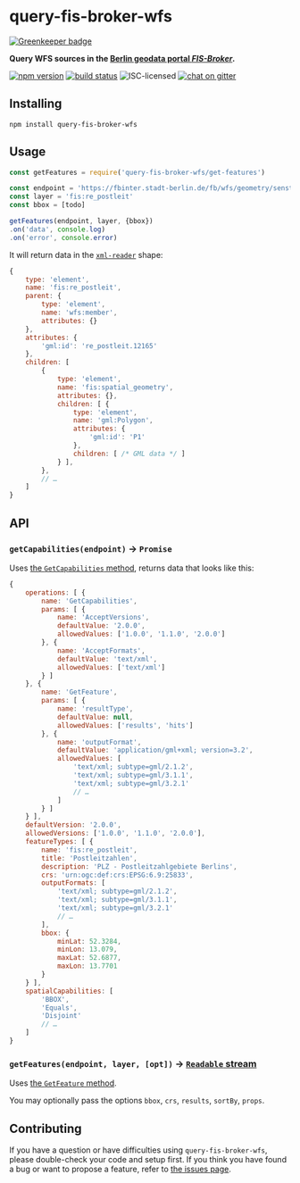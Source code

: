 # query-fis-broker-wfs

[![Greenkeeper badge](https://badges.greenkeeper.io/derhuerst/query-fis-broker-wfs.svg)](https://greenkeeper.io/)

**Query WFS sources in the [Berlin geodata portal *FIS-Broker*](http://www.stadtentwicklung.berlin.de/geoinformation/fis-broker/).**

[![npm version](https://img.shields.io/npm/v/query-fis-broker-wfs.svg)](https://www.npmjs.com/package/query-fis-broker-wfs)
[![build status](https://api.travis-ci.org/derhuerst/query-fis-broker-wfs.svg?branch=master)](https://travis-ci.org/derhuerst/query-fis-broker-wfs)
![ISC-licensed](https://img.shields.io/github/license/derhuerst/query-fis-broker-wfs.svg)
[![chat on gitter](https://badges.gitter.im/derhuerst.svg)](https://gitter.im/derhuerst)


## Installing

```shell
npm install query-fis-broker-wfs
```


## Usage

```js
const getFeatures = require('query-fis-broker-wfs/get-features')

const endpoint = 'https://fbinter.stadt-berlin.de/fb/wfs/geometry/senstadt/re_postleit'
const layer = 'fis:re_postleit'
const bbox = [todo]

getFeatures(endpoint, layer, {bbox})
.on('data', console.log)
.on('error', console.error)
```

It will return data in the [`xml-reader`](https://www.npmjs.com/package/xml-reader) shape:

```js
{
	type: 'element',
	name: 'fis:re_postleit',
	parent: {
		type: 'element',
		name: 'wfs:member',
		attributes: {}
	},
	attributes: {
		'gml:id': 're_postleit.12165'
	},
	children: [
		{
			type: 'element',
			name: 'fis:spatial_geometry',
			attributes: {},
			children: [ {
				type: 'element',
				name: 'gml:Polygon',
				attributes: {
					'gml:id': 'P1'
				},
				children: [ /* GML data */ ]
			} ],
		},
		// …
	]
}
```


## API

### `getCapabilities(endpoint)` -> `Promise`

Uses [the `GetCapabilities` method](http://docs.geoserver.org/stable/en/user/services/wfs/reference.html#getcapabilities), returns data that looks like this:

```js
{
	operations: [ {
		name: 'GetCapabilities',
		params: [ {
			name: 'AcceptVersions',
			defaultValue: '2.0.0',
			allowedValues: ['1.0.0', '1.1.0', '2.0.0']
		}, {
			name: 'AcceptFormats',
			defaultValue: 'text/xml',
			allowedValues: ['text/xml']
		} ]
	}, {
		name: 'GetFeature',
		params: [ {
			name: 'resultType',
			defaultValue: null,
			allowedValues: ['results', 'hits']
		}, {
			name: 'outputFormat',
			defaultValue: 'application/gml+xml; version=3.2',
			allowedValues: [
				'text/xml; subtype=gml/2.1.2',
				'text/xml; subtype=gml/3.1.1',
				'text/xml; subtype=gml/3.2.1'
				// …
			]
		} ]
	} ],
	defaultVersion: '2.0.0',
	allowedVersions: ['1.0.0', '1.1.0', '2.0.0'],
	featureTypes: [ {
		name: 'fis:re_postleit',
		title: 'Postleitzahlen',
		description: 'PLZ - Postleitzahlgebiete Berlins',
		crs: 'urn:ogc:def:crs:EPSG:6.9:25833',
		outputFormats: [
			'text/xml; subtype=gml/2.1.2',
			'text/xml; subtype=gml/3.1.1',
			'text/xml; subtype=gml/3.2.1'
			// …
		],
		bbox: {
			minLat: 52.3284,
			minLon: 13.079,
			maxLat: 52.6877,
			maxLon: 13.7701
		}
	} ],
	spatialCapabilities: [
		'BBOX',
		'Equals',
		'Disjoint'
		// …
	]
}
```

### `getFeatures(endpoint, layer, [opt])` -> [`Readable` stream](https://nodejs.org/api/stream.html#stream_readable_streams)

Uses [the `GetFeature` method](http://docs.geoserver.org/stable/en/user/services/wfs/reference.html#getfeature).

You may optionally pass the options `bbox`, `crs`, `results`, `sortBy`, `props`.


## Contributing

If you have a question or have difficulties using `query-fis-broker-wfs`, please double-check your code and setup first. If you think you have found a bug or want to propose a feature, refer to [the issues page](https://github.com/derhuerst/query-fis-broker-wfs/issues).
